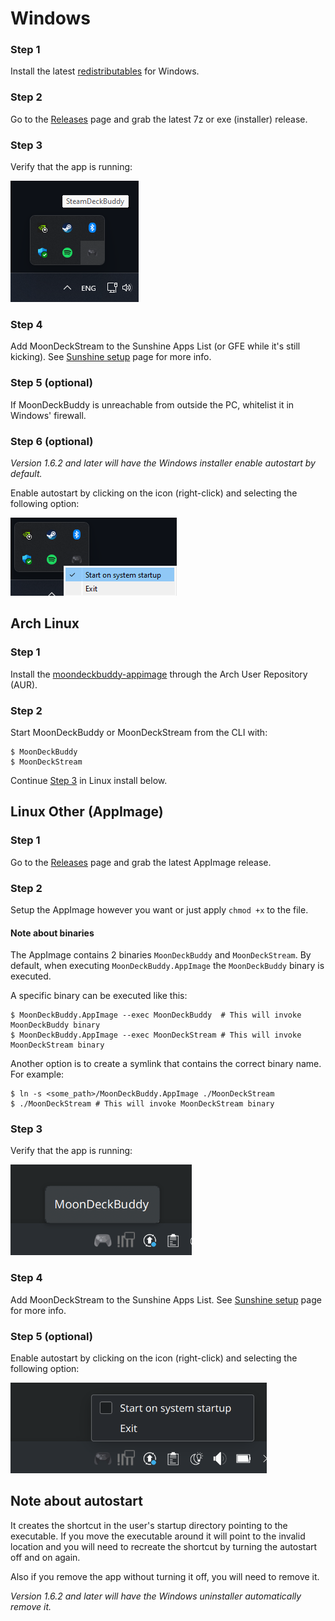 # Windows

### Step 1

Install the latest [redistributables](https://learn.microsoft.com/en-us/cpp/windows/latest-supported-vc-redist) for Windows.

### Step 2

Go to the [Releases](https://github.com/FrogTheFrog/moondeck-buddy/releases) page and grab the latest 7z or exe (installer) release.

### Step 3

Verify that the app is running:

![tray-icon](images/tray-icon-win.png)

### Step 4

Add MoonDeckStream to the Sunshine Apps List (or GFE while it's still kicking).
See [Sunshine setup](./Sunshine-setup) page for more info.

### Step 5 (optional)

If MoonDeckBuddy is unreachable from outside the PC, whitelist it in Windows' firewall.

### Step 6 (optional)

*Version 1.6.2 and later will have the Windows installer enable autostart by default.*

Enable autostart by clicking on the icon (right-click) and selecting the following option:

![startup-option](images/startup-option-win.png)

## Arch Linux

### Step 1
Install the [moondeckbuddy-appimage](https://aur.archlinux.org/packages/moondeckbuddy-appimage) through the Arch User Repository (AUR).

### Step 2

Start MoonDeckBuddy or MoonDeckStream from the CLI with:
```
$ MoonDeckBuddy
$ MoonDeckStream
```

Continue [Step 3](#step-3-1) in Linux install below.

## Linux Other (AppImage)

### Step 1

Go to the [Releases](https://github.com/FrogTheFrog/moondeck-buddy/releases) page and grab the latest AppImage release.

### Step 2

Setup the AppImage however you want or just apply `chmod +x` to the file.

#### Note about binaries

The AppImage contains 2 binaries `MoonDeckBuddy` and `MoonDeckStream`. By default, when executing `MoonDeckBuddy.AppImage` the `MoonDeckBuddy` binary is executed.

A specific binary can be executed like this:
```
$ MoonDeckBuddy.AppImage --exec MoonDeckBuddy  # This will invoke MoonDeckBuddy binary
$ MoonDeckBuddy.AppImage --exec MoonDeckStream # This will invoke MoonDeckStream binary
```

Another option is to create a symlink that contains the correct binary name. For example:
```
$ ln -s <some_path>/MoonDeckBuddy.AppImage ./MoonDeckStream
$ ./MoonDeckStream # This will invoke MoonDeckStream binary
```

### Step 3

Verify that the app is running:

![tray-icon](images/tray-icon-linux.png)

### Step 4

Add MoonDeckStream to the Sunshine Apps List.
See [Sunshine setup](./Sunshine-setup) page for more info.

### Step 5 (optional)

Enable autostart by clicking on the icon (right-click) and selecting the following option:

![startup-option](images/startup-option-linux.png)

## Note about autostart

It creates the shortcut in the user's startup directory pointing to the executable. If you move the executable around it will point to the invalid location and you will need to recreate the shortcut by turning the autostart off and on again.

Also if you remove the app without turning it off, you will need to remove it.

*Version 1.6.2 and later will have the Windows uninstaller automatically remove it.*
